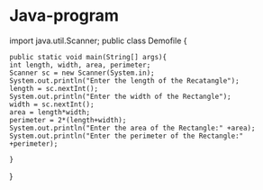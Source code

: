 # Java-program
import java.util.Scanner;
public class Demofile {

	public static void main(String[] args){
	int length, width, area, perimeter;
	Scanner sc = new Scanner(System.in);
	System.out.println("Enter the length of the Recatangle");
	length = sc.nextInt();
	System.out.println("Enter the width of the Rectangle");
	width = sc.nextInt();
	area = length*width;
	perimeter = 2*(length+width);
	System.out.println("Enter the area of the Rectangle:" +area);
	System.out.println("Enter the perimeter of the Rectangle:" +perimeter);	

	}

}
